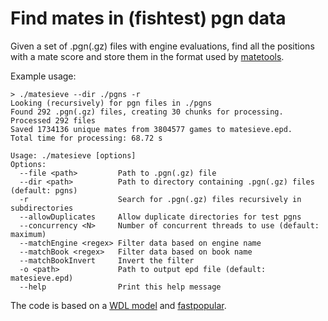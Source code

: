 # Find mates in (fishtest) pgn data

Given a set of .pgn(.gz) files with engine evaluations, find all the positions 
with a mate score and store them in the format used by [matetools](https://github.com/robertnurnberg/matetools).

Example usage:

```
> ./matesieve --dir ./pgns -r
Looking (recursively) for pgn files in ./pgns
Found 292 .pgn(.gz) files, creating 30 chunks for processing.
Processed 292 files
Saved 1734136 unique mates from 3804577 games to matesieve.epd.
Total time for processing: 68.72 s
```

```
Usage: ./matesieve [options]
Options:
  --file <path>         Path to .pgn(.gz) file
  --dir <path>          Path to directory containing .pgn(.gz) files (default: pgns)
  -r                    Search for .pgn(.gz) files recursively in subdirectories
  --allowDuplicates     Allow duplicate directories for test pgns
  --concurrency <N>     Number of concurrent threads to use (default: maximum)
  --matchEngine <regex> Filter data based on engine name
  --matchBook <regex>   Filter data based on book name
  --matchBookInvert     Invert the filter
  -o <path>             Path to output epd file (default: matesieve.epd)
  --help                Print this help message
```

The code is based on a [WDL model](https://github.com/official-stockfish/WDL_model) and [fastpopular](https://github.com/vondele/fastpopular).

